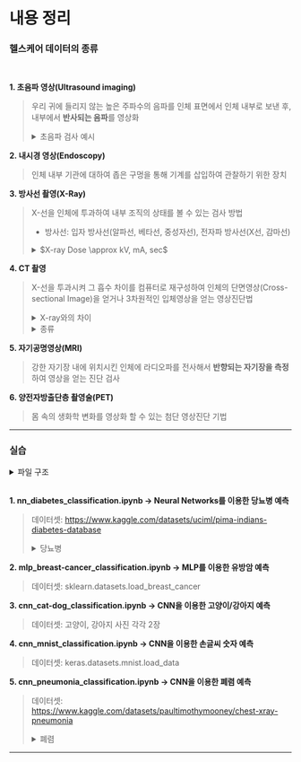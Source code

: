 # 내용 정리

### 헬스케어 데이터의 종류
<br>

**1. 초음파 영상(Ultrasound imaging)**
> 우리 귀에 들리지 않는 높은 주파수의 음파를 인체 표면에서 인체 내부로 보낸 후, 내부에서 **반사되는 음파**를 영상화
><details><summary>초음파 검사 예시</summary>
> 1. A 모드(Amplitude mode): 대상 물체의 경계면에서 반사되는 초음파 신호 측정<br>
> 2. B 모드(Brightness mode, 2D 모드): 반사되는 신호의 강도를 밝기로 표현<br>
> 3. M 모드(Time-motion recoding mode, TM mode): B 모드 영상을 시간적으로 기록한 것<br>
> 4. D 모드(Doppler mode, TM mode): 심장 컬러 도플러</details>

**2. 내시경 영상(Endoscopy)**
> 인체 내부 기관에 대하여 좁은 구멍을 통해 기계를 삽입하여 관찰하기 위한 장치

**3. 방사선 촬영(X-Ray)**
> X-선을 인체에 투과하여 내부 조직의 상태를 볼 수 있는 검사 방법
> * 방사선: 입자 방사선(알파선, 베타선, 중성자선), 전자파 방사선(X선, 감마선)
><details><summary>$X-ray Dose \approx kV, mA, sec$</summary>
> - kV(voltage): X-ray beam energy level → 이미지 밝기 조절 가능<br>
> - mA(current): 발생 과정과 연관이 있는 전자의 수 → 이미지의 대조도(contrast) 조절 가능<br>
> - sec(seconds): 노출 시간</details>

**4. CT 촬영**
> X-선을 투과시켜 그 흡수 차이를 컴퓨터로 재구성하여 인체의 단면영상(Cross-sectional Image)을 얻거나 3차원적인 입체영상을 얻는 영상진단법
><details><summary>X-ray와의 차이</summary>
> - X-ray는 단면을 한번 찍는 반면, CT는 X-선으로 여러 사진을 연속적으로 찍어 입체적으로 볼 수 있음<br>
> - 뼈의 단면을 볼 수 있으며, X-ray 보다 더욱 정확하고 세밀하게 촬영 가능<br>
> - 검사 시간이 짧아 급한 환자의 경우 많이 사용되지만, X-ray보다는 방사선양이 많기 때문에 임산부는 조심해야 함</details>
><details><summary>종류</summary>
> - Brain CT(두부 검사)<br>
> - Chest CT(흉부 검사)<br>
> - Abdomen CT(복부 검사)<br>
> - CT Angio(혈관조영 검사)<br>
> - Heart CT(심장 검사)</details>

**5. 자기공명영상(MRI)**
> 강한 자기장 내에 위치시킨 인체에 라디오파를 전사해서 **반향되는 자기장을 측정**하여 영상을 얻는 진단 검사

**6. 양전자방출단층 촬영술(PET)**
> 몸 속의 생화학 변화를 영상화 할 수 있는 첨단 영상진단 기법


- - -
### 실습
<details>
<summary>파일 구조</summary>
📁 AI헬스케어데이터정제및가공<br>
    &emsp;📁 dataset<br>
        &emsp;&emsp;📁 cnn<br>
            &emsp;&emsp;&emsp;📁 cat<br>
                &emsp;&emsp;&emsp;&emsp;📄 cat1.jpg<br>
                &emsp;&emsp;&emsp;&emsp;📄 cat2.jpg<br>
            &emsp;&emsp;&emsp;📁 dog<br>
                &emsp;&emsp;&emsp;&emsp;📄 dog1.jpg<br>
                &emsp;&emsp;&emsp;&emsp;📄 dog2.jpg<br>
        &emsp;&emsp;📄 diabetes.csv<br>
    &emsp;📁 models<br>
        &emsp;&emsp;📄 NN-0224.pth<br>
    &emsp;📄 cnn_cat-dog_classification.ipynb<br>
    &emsp;📄 cnn_mnist_classification.ipynb<br>
    &emsp;📄 cnn_pneumonia_classification.ipynb<br>
    &emsp;📄 mlp_breast-cancer_classification.ipynb<br>
    &emsp;📄 nn_diabetes_classification.ipynb<br>
    &emsp;📄 README.md<br>
</details>
<br>

**1. nn_diabetes_classification.ipynb → Neural Networks를 이용한 당뇨병 예측**
> 데이터셋: https://www.kaggle.com/datasets/uciml/pima-indians-diabetes-database
> <details><summary>당뇨병</summary>
> - 고혈당을 유발하는 대사성 질환<br>
> - 인슐린 호르몬은 혈액 속의 당을 세포로 옮겨서 저장하거나 에너지로 사용하지만 당뇨병 환자의 경우, 몸이 충분한 인슐린을 만들지 못하거나 만든 인슐린을 효과적으로 사용하지 못하는 상황이 발생</details>

**2. mlp_breast-cancer_classification.ipynb → MLP를 이용한 유방암 예측**
> 데이터셋: sklearn.datasets.load_breast_cancer

**3. cnn_cat-dog_classification.ipynb → CNN을 이용한 고양이/강아지 예측**
> 데이터셋: 고양이, 강아지 사진 각각 2장

**4. cnn_mnist_classification.ipynb → CNN을 이용한 손글씨 숫자 예측**
> 데이터셋: keras.datasets.mnist.load_data

**5. cnn_pneumonia_classification.ipynb → CNN을 이용한 폐렴 예측**
> 데이터셋: https://www.kaggle.com/datasets/paultimothymooney/chest-xray-pneumonia
> <details><summary>폐렴</summary>
> - 폐포라고 알려진 작은 공기주머니에 주로 영향을 미치는 폐의 염증 상태<br>
> - 일반적으로 바이러스나 박테리아에 감염되어 발생 (다른 미생물, 특정 약물 또는 자가면역질환과 같은 조건에 의해 발생하는 경우는 드물다고 알려져 있음)<br>
> - 증상: 습성적이거나 건조한 기침, 가슴 통증, 발열, 호흡 곤란 등의 조합을 포함하며, 상태의 심각도는 가변적임<br>
> - 관련 위험 인자: 낭포성 섬유증, 만성 폐쇄성 폐질환(COPD), 천식, 당뇨병, 심부전, 흡연 이력, 뇌졸중과 같은 기침 능력 저하, 면역 체계 약화 등<br>
> - 진단: 보통 증상과 신체 검사를 기반으로 하며, 흉부 엑스레이, 혈액 검사, 가래 배양 등이 진단 확인에 도움이 될 수 있음<br>
> - 폐렴은 지역사회 또는 병원에서 획득한 폐렴이나 의료 관련 폐렴과 같이 감염된 위치에 따라 분류될 수도 있음</details>

- - -